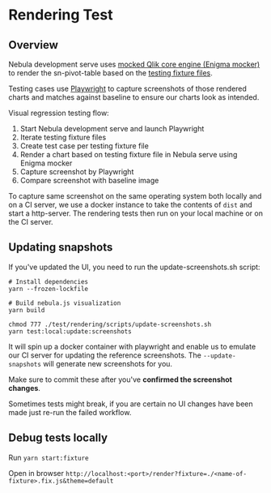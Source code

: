 # Rendering Test

## Overview

Nebula development serve uses [mocked Qlik core engine (Enigma mocker)](https://github.com/qlik-oss/nebula.js/blob/master/apis/enigma-mocker/README.md) to render the sn-pivot-table based on the [testing fixture files](https://github.com/qlik-oss/nebula.js/tree/master/commands/serve/docs).

Testing cases use [Playwright](https://playwright.dev/) to capture screenshots of those rendered charts and matches against baseline to ensure our charts look as intended.

Visual regression testing flow:

1. Start Nebula development serve and launch Playwright
2. Iterate testing fixture files
3. Create test case per testing fixture file
4. Render a chart based on testing fixture file in Nebula serve using Enigma mocker
5. Capture screenshot by Playwright
6. Compare screenshot with baseline image

To capture same screenshot on the same operating system both locally and on a CI server, we use a docker instance to take the contents of `dist` and start a http-server. The rendering tests then run on your local machine or on the CI server.

## Updating snapshots

If you've updated the UI, you need to run the update-screenshots.sh script:

    # Install dependencies
    yarn --frozen-lockfile

    # Build nebula.js visualization
    yarn build

    chmod 777 ./test/rendering/scripts/update-screenshots.sh
    yarn test:local:update:screenshots

It will spin up a docker container with playwright and enable us to emulate our CI server for updating the reference screenshots. The `--update-snapshots` will generate new screenshots for you.

Make sure to commit these after you've **confirmed the screenshot changes**.

Sometimes tests might break, if you are certain no UI changes have been made just re-run the failed workflow.

## Debug tests locally

Run `yarn start:fixture`

Open in browser `http://localhost:<port>/render?fixture=./<name-of-fixture>.fix.js&theme=default`
